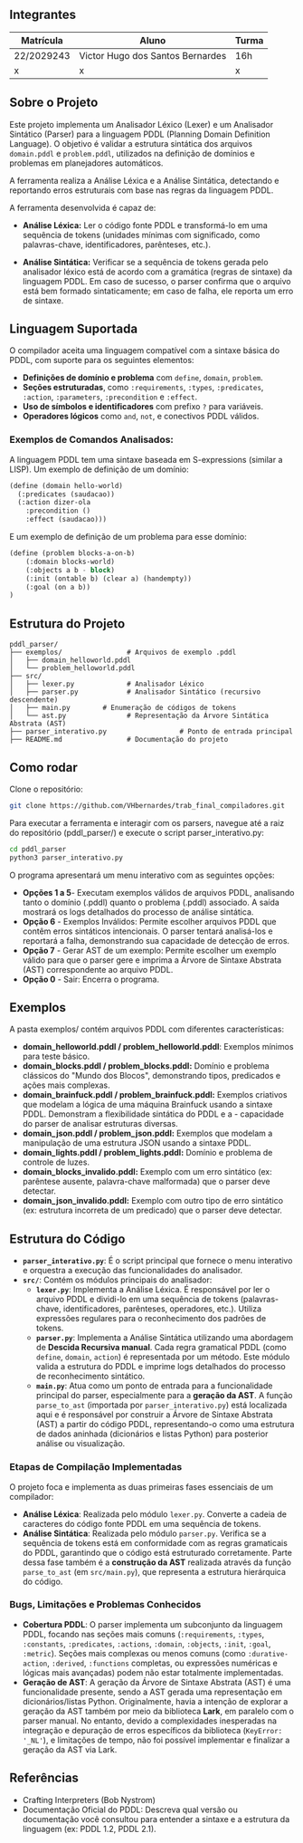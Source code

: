 ## Integrantes

|Matrícula | Aluno | Turma |
| -- | -- | -- |
| 22/2029243  | Victor Hugo dos Santos Bernardes | 16h |
| x | x | x |

## Sobre o Projeto

Este projeto implementa um Analisador Léxico (Lexer) e um Analisador Sintático (Parser) para a linguagem PDDL (Planning Domain Definition Language). O objetivo é validar a estrutura sintática dos arquivos `domain.pddl` e `problem.pddl`, utilizados na definição de domínios e problemas em planejadores automáticos. 

A ferramenta realiza a Análise Léxica e a Análise Sintática, detectando e reportando erros estruturais com base nas regras da linguagem PDDL.

A ferramenta desenvolvida é capaz de:

- **Análise Léxica:** Ler o código fonte PDDL e transformá-lo em uma sequência de tokens (unidades mínimas com significado, como palavras-chave, identificadores, parênteses, etc.).

- **Análise Sintática:** Verificar se a sequência de tokens gerada pelo analisador léxico está de acordo com a gramática (regras de sintaxe) da linguagem PDDL. Em caso de sucesso, o parser confirma que o arquivo está bem formado sintaticamente; em caso de falha, ele reporta um erro de sintaxe.

## Linguagem Suportada

O compilador aceita uma linguagem compatível com a sintaxe básica do PDDL, com suporte para os seguintes elementos:

- **Definições de domínio e problema** com `define`, `domain`, `problem`.
- **Seções estruturadas**, como `:requirements`, `:types`, `:predicates`, `:action`, `:parameters`, `:precondition` e `:effect`.
- **Uso de símbolos e identificadores** com prefixo `?` para variáveis.
- **Operadores lógicos** como `and`, `not`, e conectivos PDDL válidos.

### Exemplos de Comandos Analisados:
A linguagem PDDL tem uma sintaxe baseada em S-expressions (similar a LISP). Um exemplo de definição de um domínio:

```lisp
(define (domain hello-world)
  (:predicates (saudacao))
  (:action dizer-ola
    :precondition ()
    :effect (saudacao)))
```

E um exemplo de definição de um problema para esse domínio:

```lisp
(define (problem blocks-a-on-b)
    (:domain blocks-world)
    (:objects a b - block)
    (:init (ontable b) (clear a) (handempty))
    (:goal (on a b))
)
```

## Estrutura do Projeto

```text
pddl_parser/
├── exemplos/                # Arquivos de exemplo .pddl
│   ├── domain_helloworld.pddl
│   └── problem_helloworld.pddl
├── src/
│   ├── lexer.py             # Analisador Léxico
│   ├── parser.py            # Analisador Sintático (recursivo descendente)
│   ├── main.py        # Enumeração de códigos de tokens
│   └── ast.py               # Representação da Árvore Sintática Abstrata (AST)
├── parser_interativo.py                  # Ponto de entrada principal
├── README.md                # Documentação do projeto
```

## Como rodar
Clone o repositório:
```bash
git clone https://github.com/VHbernardes/trab_final_compiladores.git
```
Para executar a ferramenta e interagir com os parsers, navegue até a raiz do repositório (pddl_parser/) e execute o script parser_interativo.py:
```bash
cd pddl_parser
python3 parser_interativo.py
```
O programa apresentará um menu interativo com as seguintes opções:

- **Opções 1 a 5**- Executam exemplos válidos de arquivos PDDL, analisando tanto o domínio (.pddl) quanto o problema (.pddl) associado. A saída mostrará os logs detalhados do processo de análise sintática.
- **Opção 6** - Exemplos Inválidos: Permite escolher arquivos PDDL que contêm erros sintáticos intencionais. O parser tentará analisá-los e reportará a falha, demonstrando sua capacidade de detecção de erros.
- **Opção 7** - Gerar AST de um exemplo: Permite escolher um exemplo válido para que o parser gere e imprima a Árvore de Sintaxe Abstrata (AST) correspondente ao arquivo PDDL.
- **Opção 0** - Sair: Encerra o programa.

## Exemplos
A pasta exemplos/ contém arquivos PDDL com diferentes características:

- **domain_helloworld.pddl / problem_helloworld.pddl**: Exemplos mínimos para teste básico.
- **domain_blocks.pddl / problem_blocks.pddl:** Domínio e problema clássicos do "Mundo dos Blocos", demonstrando tipos, predicados e ações mais complexas.
- **domain_brainfuck.pddl / problem_brainfuck.pddl:** Exemplos criativos que modelam a lógica de uma máquina Brainfuck usando a sintaxe PDDL. Demonstram a flexibilidade sintática do PDDL e a - capacidade do parser de analisar estruturas diversas.
- **domain_json.pddl / problem_json.pddl:** Exemplos que modelam a manipulação de uma estrutura JSON usando a sintaxe PDDL.
- **domain_lights.pddl / problem_lights.pddl:** Domínio e problema de controle de luzes.
- **domain_blocks_invalido.pddl:** Exemplo com um erro sintático (ex: parêntese ausente, palavra-chave malformada) que o parser deve detectar.
- **domain_json_invalido.pddl:** Exemplo com outro tipo de erro sintático (ex: estrutura incorreta de um predicado) que o parser deve detectar.

## Estrutura do Código
* **`parser_interativo.py`**: É o script principal que fornece o menu interativo e orquestra a execução das funcionalidades do analisador.
* **`src/`**: Contém os módulos principais do analisador:
    * **`lexer.py`**: Implementa a Análise Léxica. É responsável por ler o arquivo PDDL e dividi-lo em uma sequência de tokens (palavras-chave, identificadores, parênteses, operadores, etc.). Utiliza expressões regulares para o reconhecimento dos padrões de tokens.
    * **`parser.py`**: Implementa a Análise Sintática utilizando uma abordagem de **Descida Recursiva manual**. Cada regra gramatical PDDL (como `define`, `domain`, `action`) é representada por um método. Este módulo valida a estrutura do PDDL e imprime logs detalhados do processo de reconhecimento sintático.
    * **`main.py`**: Atua como um ponto de entrada para a funcionalidade principal do parser, especialmente para a **geração da AST**. A função `parse_to_ast` (importada por `parser_interativo.py`) está localizada aqui e é responsável por construir a Árvore de Sintaxe Abstrata (AST) a partir do código PDDL, representando-o como uma estrutura de dados aninhada (dicionários e listas Python) para posterior análise ou visualização.

### Etapas de Compilação Implementadas
O projeto foca e implementa as duas primeiras fases essenciais de um compilador:
* **Análise Léxica**: Realizada pelo módulo `lexer.py`. Converte a cadeia de caracteres do código fonte PDDL em uma sequência de tokens.
* **Análise Sintática**: Realizada pelo módulo `parser.py`. Verifica se a sequência de tokens está em conformidade com as regras gramaticais do PDDL, garantindo que o código está estruturado corretamente. Parte dessa fase também é a **construção da AST** realizada através da função `parse_to_ast` (em `src/main.py`), que representa a estrutura hierárquica do código.

### Bugs, Limitações e Problemas Conhecidos
* **Cobertura PDDL**: O parser implementa um subconjunto da linguagem PDDL, focando nas seções mais comuns (`:requirements`, `:types`, `:constants`, `:predicates`, `:actions`, `:domain`, `:objects`, `:init`, `:goal`, `:metric`). Seções mais complexas ou menos comuns (como `:durative-action`, `:derived`, `:functions` completas, ou expressões numéricas e lógicas mais avançadas) podem não estar totalmente implementadas.
* **Geração de AST**: A geração da Árvore de Sintaxe Abstrata (AST) é uma funcionalidade presente, sendo a AST gerada uma representação em dicionários/listas Python. Originalmente, havia a intenção de explorar a geração da AST também por meio da biblioteca **Lark**, em paralelo com o parser manual. No entanto, devido a complexidades inesperadas na integração e depuração de erros específicos da biblioteca (`KeyError: '_NL'`), e limitações de tempo, não foi possível implementar e finalizar a geração da AST via Lark.

## Referências
* Crafting Interpreters (Bob Nystrom)
* Documentação Oficial do PDDL: Descreva qual versão ou documentação você consultou para entender a sintaxe e a estrutura da linguagem (ex: PDDL 1.2, PDDL 2.1).
